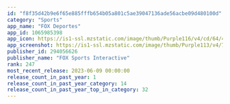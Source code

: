 ```yaml
---
id: "f8f35d42b9e6f65e885fffb654b05a801c5ae39047136ade56acbe09d480100d"
category: "Sports"
app_name: "FOX Deportes"
app_id: 1065985398
app_icon: https://is1-ssl.mzstatic.com/image/thumb/Purple116/v4/cd/64/49/cd64491b-e657-1847-9b89-ecaf088b93c1/AppIcon-1x_U007emarketing-0-7-0-85-220.png/1024x1024bb.png
app_screenshot: https://is1-ssl.mzstatic.com/image/thumb/Purple113/v4/71/9f/17/719f17e7-bafa-35f6-b273-9b03123cf536/pr_source.png/1242x2688bb.png
publisher_id: 294056626
publisher_name: "FOX Sports Interactive"
rank: 247
most_recent_release: 2023-06-09 00:00:00
release_count_in_past_year: 1
release_count_in_past_year_category: 14
release_count_in_past_year_top_in_category: 32
---
```

